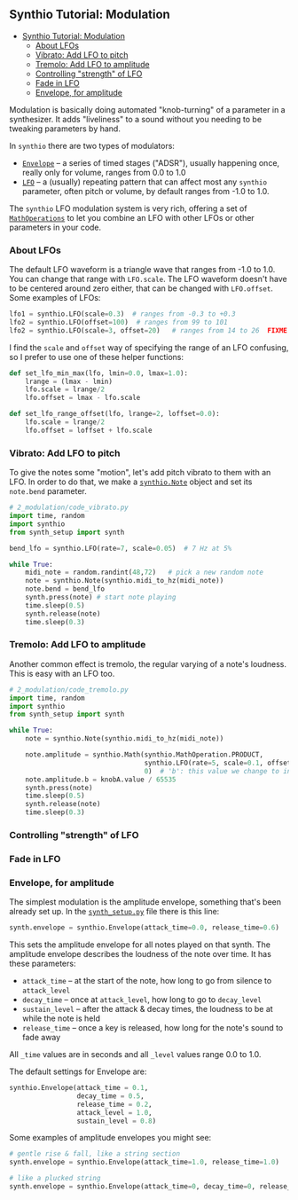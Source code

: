 
##
## Synthio Tutorial: Modulation

<!--ts-->
   * [Synthio Tutorial: Modulation](#synthio-tutorial-modulation)
      * [About LFOs](#about-lfos)
      * [Vibrato: Add LFO to pitch](#vibrato-add-lfo-to-pitch)
      * [Tremolo: Add LFO to amplitude](#tremolo-add-lfo-to-amplitude)
      * [Controlling "strength" of LFO](#controlling-strength-of-lfo)
      * [Fade in LFO](#fade-in-lfo)
      * [Envelope, for amplitude](#envelope-for-amplitude)

<!-- Created by https://github.com/ekalinin/github-markdown-toc -->
<!-- Added by: tod, at: Wed Mar 12 09:28:13 PDT 2025 -->

<!--te-->

Modulation is basically doing automated "knob-turning" of a parameter in a synthesizer.
It adds "liveliness" to a sound without you needing to be tweaking parameters by hand.

In `synthio` there are two types of modulators:

- [`Envelope`](https://docs.circuitpython.org/en/latest/shared-bindings/synthio/index.html#synthio.Envelope)
   – a series of timed stages ("ADSR"), usually happening once, really only for volume, ranges from 0.0 to 1.0
- [`LFO`](https://docs.circuitpython.org/en/latest/shared-bindings/synthio/index.html#synthio.LFO)
   – a (usually) repeating pattern that can affect most any `synthio` parameter, often pitch or volume, by default ranges from -1.0 to 1.0.

The `synthio` LFO modulation system is very rich, offering a set of [`MathOperations`]() to let you combine
an LFO with other LFOs or other parameters in your code.

### About LFOs

The default LFO waveform is a triangle wave that ranges from -1.0 to 1.0.
You can change that range with `LFO.scale`.
The LFO waveform doesn't have to be centered around zero either, that can be changed
with `LFO.offset`.  Some examples of LFOs:

```py
lfo1 = synthio.LFO(scale=0.3)  # ranges from -0.3 to +0.3
lfo2 = synthio.LFO(offset=100)  # ranges from 99 to 101
lfo2 = synthio.LFO(scale=3, offset=20)   # ranges from 14 to 26  FIXME
```

I find the `scale` and `offset` way of specifying the range of an LFO confusing,
so I prefer to use one of these helper functions:

```py
def set_lfo_min_max(lfo, lmin=0.0, lmax=1.0):
    lrange = (lmax - lmin)
    lfo.scale = lrange/2
    lfo.offset = lmax - lfo.scale

def set_lfo_range_offset(lfo, lrange=2, loffset=0.0):
    lfo.scale = lrange/2
    lfo.offset = loffset + lfo.scale
```

### Vibrato: Add LFO to pitch

To give the notes some "motion", let's add pitch vibrato to them with an LFO.
In order to do that, we make a [`synthio.Note`](https://docs.circuitpython.org/en/latest/shared-bindings/synthio/index.html#synthio.Note)
object and set its `note.bend` parameter.

```py
# 2_modulation/code_vibrato.py
import time, random
import synthio
from synth_setup import synth

bend_lfo = synthio.LFO(rate=7, scale=0.05)  # 7 Hz at 5%

while True:
    midi_note = random.randint(48,72)   # pick a new random note
    note = synthio.Note(synthio.midi_to_hz(midi_note))
    note.bend = bend_lfo
    synth.press(note) # start note playing
    time.sleep(0.5)
    synth.release(note)
    time.sleep(0.3)
```

### Tremolo: Add LFO to amplitude

Another common effect is tremolo, the regular varying of a note's loudness.
This is easy with an LFO too.

```py
# 2_modulation/code_tremolo.py
import time, random
import synthio
from synth_setup import synth

while True:
    note = synthio.Note(synthio.midi_to_hz(midi_note))

    note.amplitude = synthio.Math(synthio.MathOperation.PRODUCT,
                                  synthio.LFO(rate=5, scale=0.1, offset=0.8), # 'a'
                                  0)  # 'b': this value we change to increase effect
    note.amplitude.b = knobA.value / 65535
    synth.press(note)
    time.sleep(0.5)
    synth.release(note)
    time.sleep(0.3)
```

### Controlling "strength" of LFO

### Fade in LFO


### Envelope, for amplitude

The simplest modulation is the amplitude envelope, something that's been already set up.
In the [`synth_setup.py`](./1_getting_started/synth_setup.py) file there is this line:

```py
synth.envelope = synthio.Envelope(attack_time=0.0, release_time=0.6)
```
This sets the amplitude envelope for all notes played on that synth.
The amplitude envelope describes the loudness of the note over time. It has these parameters:

- `attack_time` – at the start of the note, how long to go from silence to `attack_level`
- `decay_time` – once at `attack_level`, how long to go to `decay_level`
- `sustain_level` – after the attack & decay times, the loudness to be at while the note is held
- `release_time` – once a key is released, how long for the note's sound to fade away

All `_time` values are in seconds and all `_level` values range 0.0 to 1.0.

The default settings for Envelope are:
```py
synthio.Envelope(attack_time = 0.1,
                 decay_time = 0.5,
                 release_time = 0.2,
                 attack_level = 1.0,
                 sustain_level = 0.8)
```

Some examples of amplitude envelopes you might see:
```py
# gentle rise & fall, like a string section
synth.envelope = synthio.Envelope(attack_time=1.0, release_time=1.0)

# like a plucked string
synth.envelope = synthio.Envelope(attack_time=0, decay_time=0, release_time=0.5, sustain_level=0.0 )
```
